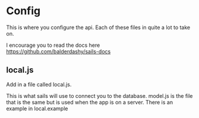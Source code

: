 # Config

This is where you configure the api. Each of these files in quite a lot to take on.

I encourage you to read the docs here https://github.com/balderdashy/sails-docs

## local.js

Add in a file called local.js.

This is what sails will use to connect you to the database. model.js is the file that is the same but is
used when the app is on a server. There is an example in local.example
